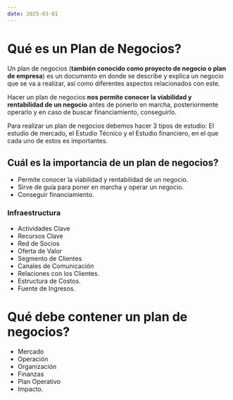 ```yaml
---
date: 2025-03-01
---
```


# Qué es un Plan de Negocios?
Un plan de negocios (**también conocido como proyecto de negocio o plan de empresa**) es un documento en donde se describe y explica un negocio que se va a realizar, así como diferentes aspectos relacionados con este.

Hacer un plan de negocios **nos permite conocer la viabilidad y rentabilidad de un negocio** antes de ponerlo en marcha, posteriormente operarlo y en caso de buscar financiamiento, conseguirlo.

Para realizar un plan de negocios debemos hacer 3 tipos de estudio: El estudio de mercado, el Estudio Técnico y el Estudio financiero, en el que cada uno de estos es importantes.

## Cuál es la importancia de un plan de negocios?

- Permite conocer la viabilidad y rentabilidad de un negocio.
- Sirve de guía para poner en marcha y operar un negocio.
- Conseguir financiamiento.

### Infraestructura
- Actividades Clave
- Recursos Clave
- Red de Socios
- Oferta de Valor
- Segmento de Clientes
- Canales de Comunicación
- Relaciones con los Clientes.
- Estructura de Costos.
- Fuente de Ingresos.

# Qué debe contener un plan de negocios?

- Mercado
- Operación
- Organización
- Finanzas
- Plan Operativo
- Impacto.